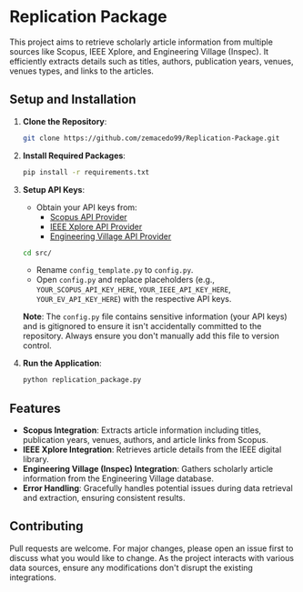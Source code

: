 # Replication Package

This project aims to retrieve scholarly article information from multiple sources like Scopus, IEEE Xplore, and Engineering Village (Inspec). It efficiently extracts details such as titles, authors, publication years, venues, venues types, and links to the articles.

## Setup and Installation

1. **Clone the Repository**:
    ```bash
    git clone https://github.com/zemacedo99/Replication-Package.git
    ```
2. **Install Required Packages**:
    ```bash
    pip install -r requirements.txt
    ```

3. **Setup API Keys**:
    - Obtain your API keys from:
      - [Scopus API Provider](https://dev.elsevier.com/apikey/manage)
      - [IEEE Xplore API Provider](https://developer.ieee.org/member/register)
      - [Engineering Village API Provider](https://dev.elsevier.com/apikey/manage)
    ```bash
    cd src/
    ```
    - Rename `config_template.py` to `config.py`.
    - Open `config.py` and replace placeholders (e.g., `YOUR_SCOPUS_API_KEY_HERE`, `YOUR_IEEE_API_KEY_HERE`, `YOUR_EV_API_KEY_HERE`) with the respective API keys.
   
   **Note**: The `config.py` file contains sensitive information (your API keys) and is gitignored to ensure it isn't accidentally committed to the repository. Always ensure you don't manually add this file to version control.

4. **Run the Application**:
    ```bash
    python replication_package.py
    ```

## Features

- **Scopus Integration**: Extracts article information including titles, publication years, venues, authors, and article links from Scopus.
- **IEEE Xplore Integration**: Retrieves article details from the IEEE digital library.
- **Engineering Village (Inspec) Integration**: Gathers scholarly article information from the Engineering Village database.
- **Error Handling**: Gracefully handles potential issues during data retrieval and extraction, ensuring consistent results.

## Contributing

Pull requests are welcome. For major changes, please open an issue first to discuss what you would like to change. As the project interacts with various data sources, ensure any modifications don't disrupt the existing integrations.

